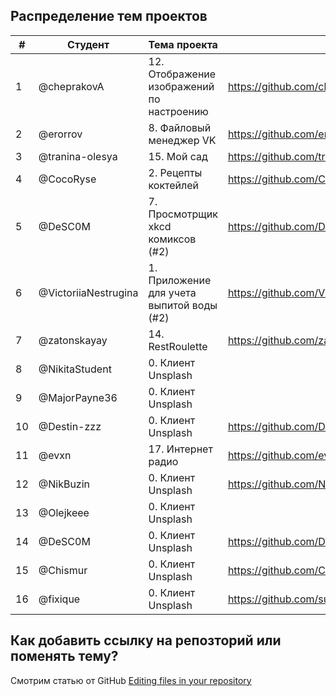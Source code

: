 ## Распределение тем проектов

|#|Студент|Тема проекта|Репозиторий|
|---|---|---|---|
|1|@cheprakovA|12. Отображение изображений по настроению|https://github.com/cheprakovA/MoodPics|
|2|@erorrov|8. Файловый менеджер VK| https://github.com/erorrov/VKDocuments |
|3|@tranina-olesya|15. Мой сад| https://github.com/tranina-olesya/MyGarden |
|4|@CocoRyse|2. Рецепты коктейлей|https://github.com/CocoRyse/iOSSummerSchool|
|5|@DeSC0M|7. Просмотрщик xkcd комиксов (#2)| https://github.com/DeSC0M/ComicBook |
|6|@VictoriiaNestrugina|1. Приложение для учета выпитой воды (#2)|https://github.com/VictoriiaNestrugina/iOSSummerSchoolProject|
|7|@zatonskayay|14. RestRoulette|https://github.com/zatonskayay/IOSSummerExampleProject|
|8|@NikitaStudent|0. Клиент Unsplash||
|9|@MajorPayne36|0. Клиент Unsplash||
|10|@Destin-zzz|0. Клиент Unsplash|https://github.com/Destin-zzz/IOSSummerSchool|
|11|@evxn|17.	Интернет радио| https://github.com/evxn/ios-summer-school-radio |
|12|@NikBuzin|0. Клиент Unsplash| https://github.com/NikBuzin/iOSSummerProject|
|13|@Olejkeee|0. Клиент Unsplash||
|14|@DeSC0M|0. Клиент Unsplash| https://github.com/DeSC0M/IOSSummerSchoolProject |
|15|@Chismur|0. Клиент Unsplash|https://github.com/Chismur/iOSSummerSchool|
|16|@fixique|0. Клиент Unsplash|https://github.com/surfstudio/iOSSummerSchoolProject|

## Как добавить ссылку на репозторий или поменять тему?

Смотрим статью от GitHub [Editing files in your repository](https://help.github.com/en/articles/editing-files-in-your-repository)
